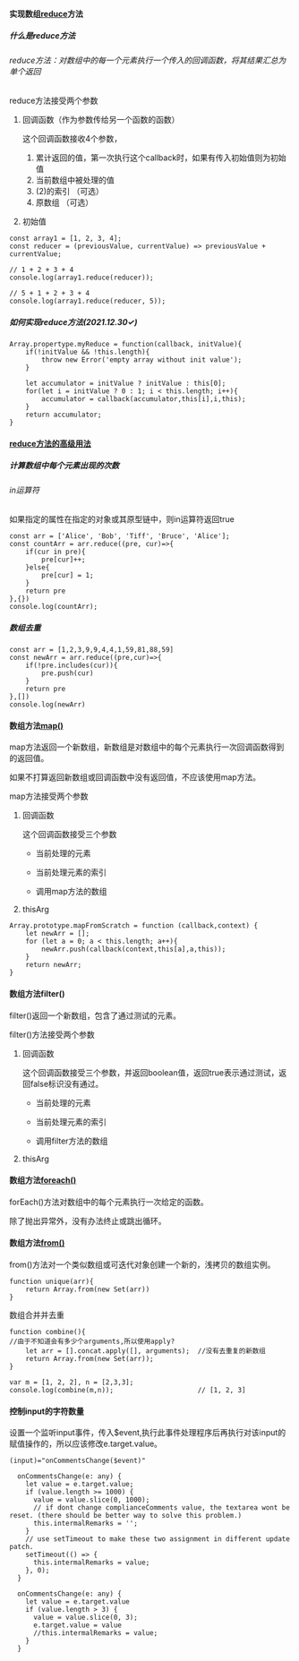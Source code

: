 #### 实现数组[reduce](https://developer.mozilla.org/zh-CN/docs/Web/JavaScript/Reference/Global_Objects/Array/Reduce)方法

##### 什么是reduce方法

###### reduce方法：对数组中的每一个元素执行一个传入的回调函数，将其结果汇总为单个返回

reduce方法接受两个参数

1. 回调函数（作为参数传给另一个函数的函数）

   这个回调函数接收4个参数，

   1. 累计返回的值，第一次执行这个callback时，如果有传入初始值则为初始值
   2. 当前数组中被处理的值
   3. (2)的索引 （可选）
   4. 原数组 （可选）

2. 初始值

```
const array1 = [1, 2, 3, 4];
const reducer = (previousValue, currentValue) => previousValue + currentValue;

// 1 + 2 + 3 + 4
console.log(array1.reduce(reducer));

// 5 + 1 + 2 + 3 + 4
console.log(array1.reduce(reducer, 5));
```

##### 如何实现reduce方法(2021.12.30✓)

```
Array.propertype.myReduce = function(callback, initValue){
	if(!initValue && !this.length){
		throw new Error('empty array without init value');
	}
	
	let accumulator = initValue ? initValue : this[0];
	for(let i = initValue ? 0 : 1; i < this.length; i++){
		accumulator = callback(accumulator,this[i],i,this);
	}
	return accumulator;
}
```

#### [reduce方法的高级用法](https://www.jianshu.com/p/e375ba1cfc47)

##### 计算数组中每个元素出现的次数

###### in运算符

如果指定的属性在指定的对象或其原型链中，则in运算符返回true

```
const arr = ['Alice', 'Bob', 'Tiff', 'Bruce', 'Alice'];
const countArr = arr.reduce((pre, cur)=>{
	if(cur in pre){
		pre[cur]++;
	}else{
		pre[cur] = 1;
	}
	return pre
},{})
console.log(countArr);
```

##### 数组去重

```
const arr = [1,2,3,9,9,4,4,1,59,81,88,59]
const newArr = arr.reduce((pre,cur)=>{
	if(!pre.includes(cur)){
		pre.push(cur)
	}
	return pre
},[])
console.log(newArr)
```

#### 数组方法[map()](https://developer.mozilla.org/zh-CN/docs/Web/JavaScript/Reference/Global_Objects/Array/map)

map方法返回一个新数组，新数组是对数组中的每个元素执行一次回调函数得到的返回值。

如果不打算返回新数组或回调函数中没有返回值，不应该使用map方法。

map方法接受两个参数

1. 回调函数

   这个回调函数接受三个参数

   + 当前处理的元素

   + 当前处理元素的索引

   + 调用map方法的数组

2. thisArg

```
Array.prototype.mapFromScratch = function (callback,context) {
    let newArr = [];
    for (let a = 0; a < this.length; a++){
        newArr.push(callback(context,this[a],a,this));
    }
    return newArr;
}
```

#### 数组方法filter()

filter()返回一个新数组，包含了通过测试的元素。

filter()方法接受两个参数

1. 回调函数

   这个回调函数接受三个参数，并返回boolean值，返回true表示通过测试，返回false标识没有通过。

   + 当前处理的元素

   + 当前处理元素的索引

   + 调用filter方法的数组

2. thisArg

#### 数组方法[foreach()](https://developer.mozilla.org/zh-CN/docs/Web/JavaScript/Reference/Global_Objects/Array/forEach)

forEach()方法对数组中的每个元素执行一次给定的函数。

除了抛出异常外，没有办法终止或跳出循环。

#### 数组方法[from()](https://developer.mozilla.org/zh-CN/docs/Web/JavaScript/Reference/Global_Objects/Array/from)

from()方法对一个类似数组或可迭代对象创建一个新的，浅拷贝的数组实例。

```
function unique(arr){
	return Array.from(new Set(arr))
}
```

数组合并并去重

```
function combine(){
//由于不知道会有多少个arguments,所以使用apply?
    let arr = [].concat.apply([], arguments);  //没有去重复的新数组
    return Array.from(new Set(arr));
}

var m = [1, 2, 2], n = [2,3,3];
console.log(combine(m,n));                     // [1, 2, 3]
```

#### 控制input的字符数量

设置一个监听input事件，传入$event,执行此事件处理程序后再执行对该input的赋值操作的，所以应该修改e.target.value。

```
(input)="onCommentsChange($event)"
```



```
  onCommentsChange(e: any) {
    let value = e.target.value;
    if (value.length >= 1000) {
      value = value.slice(0, 1000);
      // if dont change complianceComments value, the textarea wont be reset. (there should be better way to solve this problem.)
      this.intermalRemarks = '';
    }
    // use setTimeout to make these two assignment in different update patch.
    setTimeout(() => {
      this.intermalRemarks = value;
    }, 0);
  }
```



```
  onCommentsChange(e: any) {
    let value = e.target.value
    if (value.length > 3) {
      value = value.slice(0, 3);
      e.target.value = value
      //this.intermalRemarks = value;
    }
  }
```

